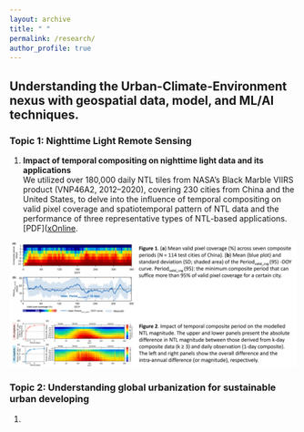 ```yaml
---
layout: archive
title: " "
permalink: /research/
author_profile: true
---
```


## Understanding the Urban-Climate-Environment nexus with geospatial data, model, and ML/AI techniques. 

### Topic 1: Nighttime Light Remote Sensing

1. **Impact of temporal compositing on nighttime light data and its applications**   
  We utilized over 180,000 daily NTL tiles from NASA’s Black Marble VIIRS product (VNP46A2, 2012–2020), covering 230 cities from China and the United States, to delve    into the influence of temporal compositing on valid pixel coverage and spatiotemporal pattern of NTL data and the performance of three representative types of NTL-based applications. [PDF]([x](https://github.com/qmzheng09work/qmzheng09work.github.io/raw/master/_publications/NTL_composite_Zheng_2023.pdf)[Online](https://www.sciencedirect.com/science/article/pii/S0034425722001304?via%3Dihub).

  ![](NTL_composite.png)

### Topic 2: Understanding global urbanization for sustainable urban developing   

1. 
